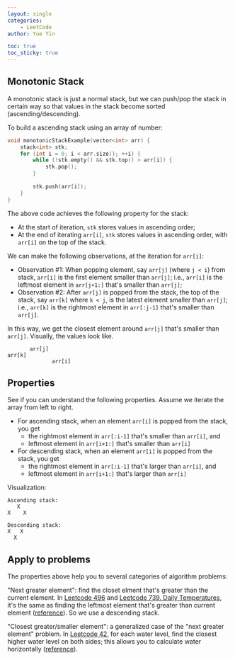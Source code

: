 ```yaml
---
layout: single
categories: 
    - LeetCode
author: Yue Yin

toc: true
toc_sticky: true
---
```


## Monotonic Stack

A monotonic stack is just a normal stack, but we can push/pop the stack in certain way so that values in the stack become sorted (ascending/descending).

To build a ascending stack using an array of number:

```c++
void monotonicStackExample(vector<int> arr) {
    stack<int> stk;
    for (int i = 0; i < arr.size(); ++i) {
        while (!stk.empty() && stk.top() > arr[i]) {
            stk.pop();
        }
        
        stk.push(arr[i]);
    }
}
```

The above code achieves the following property for the stack:

- At the start of iteration, `stk` stores values in ascending order;
- At the end of iterating `arr[i]`, `stk` stores values in ascending order, with `arr[i]` on the top of the stack.

We can make the following observations, at the iteration for `arr[i]`:

- Observation #1: When popping element, say `arr[j]` (where `j < i`) from stack, `arr[i]` is the first element smaller than `arr[j]`; i.e., `arr[i]` is the leftmost element in `arr[j+1:]` that's smaller than `arr[j]`;
- Observation #2: After `arr[j]` is popped from the stack, the top of the stack, say `arr[k]` where `k < j`, is the latest element smaller than `arr[j]`; i.e., `arr[k]` is the rightmost element in `arr[:j-1]` that's smaller than `arr[j]`.

In this way, we get the closest element around `arr[j]` that's smaller than `arr[j]`. Visually, the values look like. 

```
       arr[j]
arr[k]       
              arr[i]
```



## Properties

See if you can understand the following properties. Assume we iterate the array from left to right.

- For ascending stack, when an element `arr[i]` is popped from the stack, you get
    - the rightmost element in `arr[:i-1]` that's smaller than `arr[i]`, and 
    - leftmost element in `arr[i+1:]` that's smaller than `arr[i]`
- For descending stack, when an element `arr[i]` is popped from the stack, you get
    - the rightmost element in `arr[:i-1]` that's larger than `arr[i]`, and 
    - leftmost element in `arr[i+1:]` that's larger than `arr[i]`

Visualization:

```
Ascending stack:
   X
X    X

Descending stack:
X   X
  X
```



## Apply to problems

The properties above help you to several categories of algorithm problems:

"Next greater element": find the closet elment that's greater than the current element. In [Leetcode 496](https://leetcode.com/problems/next-greater-element-i/) and [Leetcode 739. Daily Temperatures](https://leetcode.com/problems/daily-temperatures/), it's the same as finding the leftmost element that's greater than current element ([reference](https://github.com/labuladong/fucking-algorithm/blob/master/%E6%95%B0%E6%8D%AE%E7%BB%93%E6%9E%84%E7%B3%BB%E5%88%97/%E5%8D%95%E8%B0%83%E6%A0%88.md)). So we use a descending stack. 

"Closest greater/smaller element": a generalized case of the "next greater element" problem. In [Leetcode 42](https://leetcode.com/problems/trapping-rain-water/), for each water level, find the closest higher water level on both sides; this allows you to calculate water horizontally ([reference](https://leetcode-cn.com/problems/largest-rectangle-in-histogram/solution/84-by-ikaruga/)). 

